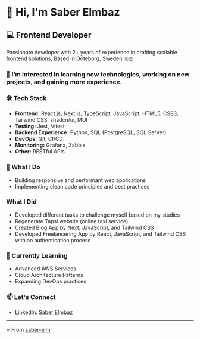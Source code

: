# 👋 Hi, I'm Saber Elmbaz

## 💻 Frontend Developer

Passionate developer with 2+ years of experience in crafting scalable frontend solutions, Based in Göteborg, Sweden 🇸🇪

### 👀 I’m interested in learning new technologies, working on new projects, and gaining more experience.
  
### 🛠️ Tech Stack
- **Frontend:** React.js, Next.js, TypeScript, JavaScript, HTML5, CSS3, Tailwind CSS, shadcn/ui, MUI
- **Testing:** Jest, Vitest
- **Backend Experience:** Python, SQL (PostgreSQL, SQL Server)
- **DevOps:** Git, CI/CD
- **Monitoring:** Grafana, Zabbix
- **Other:** RESTful APIs

### 🚀 What I Do
- Building responsive and performant web applications
- Implementing clean code principles and best practices

### What I Did
- Developed different tasks to challenge myself based on my studies
- Regenerate Tapsi website (online taxi service)
- Created Blog App by Next, JavaScript, and Tailwind CSS
- Developed Freelancering App by React, JavaScript, and Tailwind CSS with an authentication process

### 🌱 Currently Learning
- Advanced AWS Services
- Cloud Architecture Patterns
- Expanding DevOps practices

### 📫 Let's Connect
- LinkedIn: [Saber Elmbaz](https://linkedin.com/in/saber-elmbaz)

---
⭐️ From [saber-elm](https://github.com/saber-elm)

<!---
saber-elm/saber-elm is a ✨ special ✨ repository because its `README.md` (this file) appears on your GitHub profile.
You can click the Preview link to take a look at your changes.
--->
